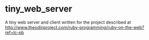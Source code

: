 # tiny_web_server
A tiny web server and client written for the project described at http://www.theodinproject.com/ruby-programming/ruby-on-the-web?ref=lc-pb
